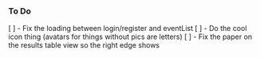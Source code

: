 ### To Do

[ ] - Fix the loading between login/register and eventList
[ ] - Do the cool icon thing (avatars for things without pics are letters)
[ ] - Fix the paper on the results table view so the right edge shows
